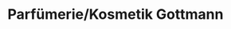 ---
title: "Parfümerie/Kosmetik Gottmann"
url: /engelskirchen/parfuemerie-kosmetik-gottmann/
shop: Kosmetik
---